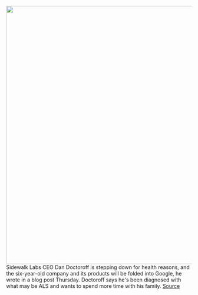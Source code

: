 <img src='https://cdn.vox-cdn.com/thumbor/6zrrO7Wo711wAFSz6YkKln4pJ8g=/0x0:4032x3024/1200x800/filters:focal(1022x1165:1666x1809)/cdn.vox-cdn.com/uploads/chorus_image/image/70283046/1179219559.0.jpg' width='700px' /><br/>
Sidewalk Labs CEO Dan Doctoroff is stepping down for health reasons, and the six-year-old company and its products will be folded into Google, he wrote in a blog post Thursday. Doctoroff says he's been diagnosed with what may be ALS and wants to spend more time with his family.
<a href='https://www.theverge.com/2021/12/16/22840028/sidewalk-labs-google-doctoroff-health-toronto-quayside'> Source <a/>